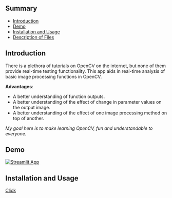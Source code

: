 ## Summary

  - [Introduction](#introduction)
  - [Demo](#demo)
  - [Installation and Usage](#installation-and-usage)
  - [Description of Files](#description-of-files)


## Introduction
There is a plethora of tutorials on OpenCV on the internet, but none of them provide real-time testing functionality. This app aids in real-time analysis of basic image processing functions in OpenCV.

**Advantages**:
*	A better understanding of function outputs.
*	A better understanding of the effect of change in parameter values on the output image.
*	A better understanding of the effect of one image processing method on top of another.

*My goal here is to make learning OpenCV, fun and understandable to everyone.*

## Demo
[![Streamlit App](https://static.streamlit.io/badges/streamlit_badge_black_white.svg)](https://opencvtutorial.herokuapp.com/)

## Installation and Usage
[Click](https://github.com/AparGarg99/Tutorials/blob/master/streamlit_frontend_tutorial/README.md#installation-and-usage)
